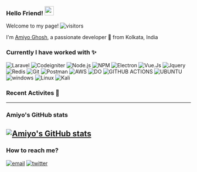 
### Hello Friend! <img  src="https://media.giphy.com/media/hvRJCLFzcasrR4ia7z/giphy.gif"  width="25px">

Welcome to my page! ![visitors](https://visitor-badge.laobi.icu/badge?page_id=amiyoghoshstar) <br />

I'm [Amiyo Ghosh](https://amiyoghoshstart.space), a passionate developer 😤 from Kolkata, India

### Currently I have worked with ✨
![Laravel](https://img.shields.io/badge/Laravel-FF2D20?style=for-the-badge&logo=laravel&logoColor=white)
![Codeigniter](https://img.shields.io/badge/Codeigniter-EF4223?style=for-the-badge&logo=codeigniter&logoColor=white)
![Node.js](https://img.shields.io/badge/Node.js-43853D?style=for-the-badge&logo=node-dot-js&logoColor=white)
![NPM](https://img.shields.io/badge/npm-CB3837?style=for-the-badge&logo=npm&logoColor=white)
![Electron](https://img.shields.io/badge/Electron-2B2E3A?style=for-the-badge&logo=electron&logoColor=9FEAF9)
![Vue.Js](https://img.shields.io/badge/Vue.js-35495E?style=for-the-badge&logo=vuedotjs&logoColor=4FC08D)
![Jquery](https://img.shields.io/badge/jQuery-0769AD?style=for-the-badge&logo=jquery&logoColor=white)
![Redis](https://img.shields.io/badge/redis-CC0000.svg?&style=for-the-badge&logo=redis&logoColor=white)
![Git](https://img.shields.io/badge/Git-F05032?style=for-the-badge&logo=git&logoColor=white)
![Postman](https://img.shields.io/badge/Postman-FF6C37?style=for-the-badge&logo=Postman&logoColor=white)
![AWS](https://img.shields.io/badge/Amazon%20AWS-%7B232F3E%7D?style=for-the-badge&logo=amazonaws&logoColor=white)
![DO](https://img.shields.io/badge/Digital_Ocean-0080FF?style=for-the-badge&logo=DigitalOcean&logoColor=white)
![GITHUB ACTIONS](https://img.shields.io/badge/GitHub_Actions-2088FF?style=for-the-badge&logo=github-actions&logoColor=white)
![UBUNTU](https://img.shields.io/badge/Ubuntu-E95420?style=for-the-badge&logo=ubuntu&logoColor=white)
![windows](https://img.shields.io/badge/Windows-0078D6?style=for-the-badge&logo=windows&logoColor=white)
![Linux](https://img.shields.io/badge/Linux-FCC624?style=for-the-badge&logo=linux&logoColor=black)
![Kali](https://img.shields.io/badge/Kali_Linux-557C94?style=for-the-badge&logo=kali-linux&logoColor=white)

### Recent Activites 🦾
<!--START_SECTION:activity-->
<!--END_SECTION:activity-->
---
### Amiyo's GitHub stats
[![Amiyo's GitHub stats](https://github-readme-stats.vercel.app/api?username=amiyoghoshstar)](https://github.com/amiyoghoshstar/amiyoghoshstar)
---
### How to reach me?
<a href="mailto:amiyoghosh00@gmail.com"><img src="https://i.ibb.co/R75YRCr/email.png" alt="email" border="0"></a>
<a href="https://twitter.com/amiyo_ghosh_"><img src="https://i.ibb.co/G9Syq2s/twitter.png" alt="twitter" border="0"></a>


